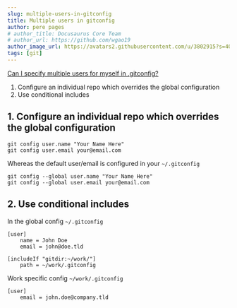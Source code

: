 ```yaml
---
slug: multiple-users-in-gitconfig
title: Multiple users in gitconfig
author: pere pages
# author_title: Docusaurus Core Team
# author_url: https://github.com/wgao19
author_image_url: https://avatars2.githubusercontent.com/u/3802915?s=400&v=4
tags: [git]
---
```


[Can I specify multiple users for myself in .gitconfig?
](https://stackoverflow.com/questions/4220416/can-i-specify-multiple-users-for-myself-in-gitconfig)

1. Configure an individual repo which overrides the global configuration
2. Use conditional includes

## 1. Configure an individual repo which overrides the global configuration

```
git config user.name "Your Name Here"
git config user.email your@email.com
```

Whereas the default user/email is configured in your ```~/.gitconfig```

```
git config --global user.name "Your Name Here"
git config --global user.email your@email.com
```

## 2. Use conditional includes

In the global config ```~/.gitconfig```

```
[user]
    name = John Doe
    email = john@doe.tld

[includeIf "gitdir:~/work/"]
    path = ~/work/.gitconfig
```

Work specific config ```~/work/.gitconfig```

```
[user]
    email = john.doe@company.tld
```
